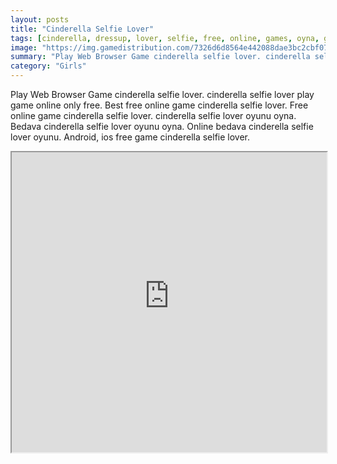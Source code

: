 ```yaml
---
layout: posts
title: "Cinderella Selfie Lover"
tags: [cinderella, dressup, lover, selfie, free, online, games, oyna, game, free, games, play, play, games]
image: "https://img.gamedistribution.com/7326d6d8564e442088dae3bc2cbf076c.jpg"
summary: "Play Web Browser Game cinderella selfie lover. cinderella selfie lover play game online only free. Best free online game cinderella selfie lover. Free online game cinderella selfie lover. cinderella selfie lover oyunu oyna. Bedava cinderella selfie lover oyunu oyna. Online bedava cinderella selfie lover oyunu. Android, ios free game cinderella selfie lover."
category: "Girls"
---
```


Play Web Browser Game cinderella selfie lover. cinderella selfie lover play game online only free. Best free online game cinderella selfie lover. Free online game cinderella selfie lover. cinderella selfie lover oyunu oyna. Bedava cinderella selfie lover oyunu oyna. Online bedava cinderella selfie lover oyunu. Android, ios free game cinderella selfie lover.

<iframe width="100%" height="480px;" src="https://html5.gamedistribution.com/7326d6d8564e442088dae3bc2cbf076c/"></iframe>